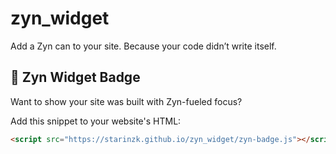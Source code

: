 # zyn_widget
Add a Zyn can to your site. Because your code didn’t write itself.
## 🧩 Zyn Widget Badge

Want to show your site was built with Zyn-fueled focus?

Add this snippet to your website's HTML:

```html
<script src="https://starinzk.github.io/zyn_widget/zyn-badge.js"></script>
